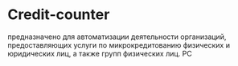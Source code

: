 # Credit-counter
предназначено для автоматизации деятельности организаций, предоставляющих услуги по микрокредитованию физических и юридических лиц, а также групп физических лиц. PC
